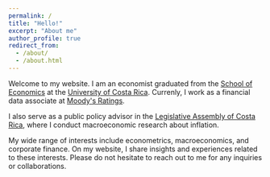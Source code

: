 ```yaml
---
permalink: /
title: "Hello!"
excerpt: "About me"
author_profile: true
redirect_from: 
  - /about/
  - /about.html
---
```


Welcome to my website. I am an economist graduated from the [School of Economics](https://economia.ucr.ac.cr/es) at the [University of Costa Rica](https://www.ucr.ac.cr/). Currenly, I work as a financial data associate at [Moody's Ratings](https://moodys.com/).

I also serve as a public policy advisor in the [Legislative Assembly of Costa Rica](https://www.asamblea.go.cr/SitePages/Inicio.aspx), where I conduct macroeconomic research about inflation.

My wide range of interests include econometrics, macroeconomics, and corporate finance. On my website, I share insights and experiences related to these interests. Please do not hesitate to reach out to me for any inquiries or collaborations.